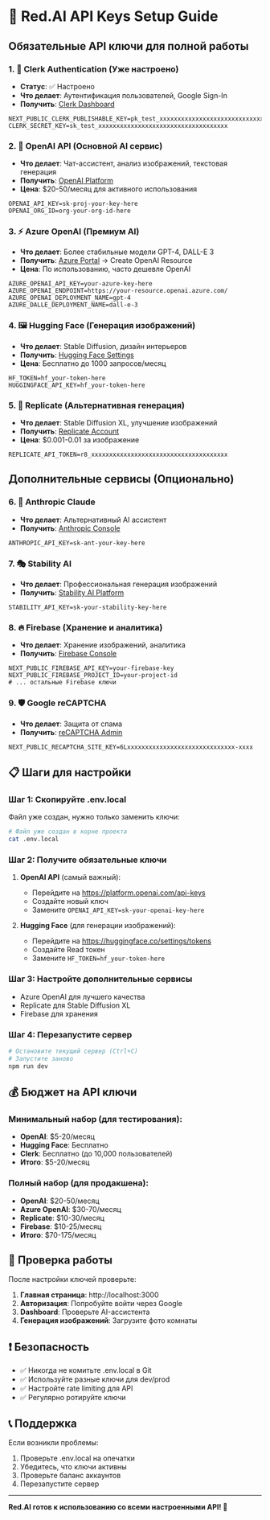 # 🔑 Red.AI API Keys Setup Guide

## Обязательные API ключи для полной работы

### 1. 🔐 Clerk Authentication (Уже настроено)
- **Статус**: ✅ Настроено
- **Что делает**: Аутентификация пользователей, Google Sign-In
- **Получить**: [Clerk Dashboard](https://dashboard.clerk.com/)

```env
NEXT_PUBLIC_CLERK_PUBLISHABLE_KEY=pk_test_xxxxxxxxxxxxxxxxxxxxxxxxxxxxxxxxxxxx
CLERK_SECRET_KEY=sk_test_xxxxxxxxxxxxxxxxxxxxxxxxxxxxxxxxxxxx
```

### 2. 🤖 OpenAI API (Основной AI сервис)
- **Что делает**: Чат-ассистент, анализ изображений, текстовая генерация
- **Получить**: [OpenAI Platform](https://platform.openai.com/api-keys)
- **Цена**: $20-50/месяц для активного использования

```env
OPENAI_API_KEY=sk-proj-your-key-here
OPENAI_ORG_ID=org-your-org-id-here
```

### 3. ⚡ Azure OpenAI (Премиум AI)
- **Что делает**: Более стабильные модели GPT-4, DALL-E 3
- **Получить**: [Azure Portal](https://portal.azure.com) → Create OpenAI Resource
- **Цена**: По использованию, часто дешевле OpenAI

```env
AZURE_OPENAI_API_KEY=your-azure-key-here
AZURE_OPENAI_ENDPOINT=https://your-resource.openai.azure.com/
AZURE_OPENAI_DEPLOYMENT_NAME=gpt-4
AZURE_DALLE_DEPLOYMENT_NAME=dall-e-3
```

### 4. 🖼️ Hugging Face (Генерация изображений)
- **Что делает**: Stable Diffusion, дизайн интерьеров
- **Получить**: [Hugging Face Settings](https://huggingface.co/settings/tokens)
- **Цена**: Бесплатно до 1000 запросов/месяц

```env
HF_TOKEN=hf_your-token-here
HUGGINGFACE_API_KEY=hf_your-token-here
```

### 5. 🎨 Replicate (Альтернативная генерация)
- **Что делает**: Stable Diffusion XL, улучшение изображений
- **Получить**: [Replicate Account](https://replicate.com/account/api-tokens)
- **Цена**: $0.001-0.01 за изображение

```env
REPLICATE_API_TOKEN=r8_xxxxxxxxxxxxxxxxxxxxxxxxxxxxxxxxxxxxxx
```

## Дополнительные сервисы (Опционально)

### 6. 🧠 Anthropic Claude
- **Что делает**: Альтернативный AI ассистент
- **Получить**: [Anthropic Console](https://console.anthropic.com/)

```env
ANTHROPIC_API_KEY=sk-ant-your-key-here
```

### 7. 🎭 Stability AI
- **Что делает**: Профессиональная генерация изображений
- **Получить**: [Stability AI Platform](https://platform.stability.ai/)

```env
STABILITY_API_KEY=sk-your-stability-key-here
```

### 8. 🔥 Firebase (Хранение и аналитика)
- **Что делает**: Хранение изображений, аналитика
- **Получить**: [Firebase Console](https://console.firebase.google.com/)

```env
NEXT_PUBLIC_FIREBASE_API_KEY=your-firebase-key
NEXT_PUBLIC_FIREBASE_PROJECT_ID=your-project-id
# ... остальные Firebase ключи
```

### 9. 🛡️ Google reCAPTCHA
- **Что делает**: Защита от спама
- **Получить**: [reCAPTCHA Admin](https://www.google.com/recaptcha/admin)

```env
NEXT_PUBLIC_RECAPTCHA_SITE_KEY=6Lxxxxxxxxxxxxxxxxxxxxxxxxxxxxxx-xxxx
```

## 📋 Шаги для настройки

### Шаг 1: Скопируйте .env.local
Файл уже создан, нужно только заменить ключи:

```bash
# Файл уже создан в корне проекта
cat .env.local
```

### Шаг 2: Получите обязательные ключи

1. **OpenAI API** (самый важный):
   - Перейдите на https://platform.openai.com/api-keys
   - Создайте новый ключ
   - Замените `OPENAI_API_KEY=sk-your-openai-key-here`

2. **Hugging Face** (для генерации изображений):
   - Перейдите на https://huggingface.co/settings/tokens
   - Создайте Read токен
   - Замените `HF_TOKEN=hf_your-token-here`

### Шаг 3: Настройте дополнительные сервисы
- Azure OpenAI для лучшего качества
- Replicate для Stable Diffusion XL
- Firebase для хранения

### Шаг 4: Перезапустите сервер
```bash
# Остановите текущий сервер (Ctrl+C)
# Запустите заново
npm run dev
```

## 💰 Бюджет на API ключи

### Минимальный набор (для тестирования):
- **OpenAI**: $5-20/месяц
- **Hugging Face**: Бесплатно
- **Clerk**: Бесплатно (до 10,000 пользователей)
- **Итого**: $5-20/месяц

### Полный набор (для продакшена):
- **OpenAI**: $20-50/месяц
- **Azure OpenAI**: $30-70/месяц
- **Replicate**: $10-30/месяц  
- **Firebase**: $10-25/месяц
- **Итого**: $70-175/месяц

## 🚀 Проверка работы

После настройки ключей проверьте:

1. **Главная страница**: http://localhost:3000
2. **Авторизация**: Попробуйте войти через Google
3. **Dashboard**: Проверьте AI-ассистента
4. **Генерация изображений**: Загрузите фото комнаты

## ❗ Безопасность

- ✅ Никогда не комитьте .env.local в Git
- ✅ Используйте разные ключи для dev/prod
- ✅ Настройте rate limiting для API
- ✅ Регулярно ротируйте ключи

## 📞 Поддержка

Если возникли проблемы:
1. Проверьте .env.local на опечатки
2. Убедитесь, что ключи активны
3. Проверьте баланс аккаунтов
4. Перезапустите сервер

---

**Red.AI готов к использованию со всеми настроенными API! 🎉** 
